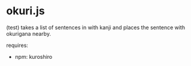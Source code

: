 # okuri.js
(test) takes a list of sentences in with kanji and places the sentence with okurigana nearby.

requires:
- npm: kuroshiro
